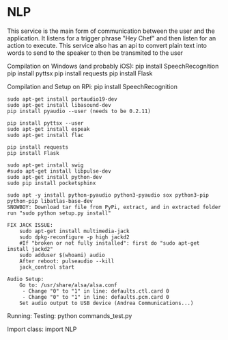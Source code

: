 # NLP

This service is the main form of communication between the user and the application. It listens for a trigger phrase
"Hey Chef" and then listen for an action to execute. This service also has an api to convert plain text into
words to send to the speaker to then be transmited to the user


Compilation on Windows (and probably iOS):
	pip install SpeechRecognition
	pip install pyttsx
	pip install requests
	pip install Flask
	
Compilation and Setup on RPi:
	pip install SpeechRecognition

	sudo apt-get install portaudio19-dev
	sudo apt-get install libasound-dev
	pip install pyaudio --user (needs to be 0.2.11)
	
	pip install pyttsx --user
	sudo apt-get install espeak
	sudo apt-get install flac
	
	pip install requests
	pip install Flask
	
	sudo apt-get install swig
	#sudo apt-get install libpulse-dev
	sudo apt-get install python-dev
	sudo pip install pocketsphinx
	
	sudo apt -y install python-pyaudio python3-pyaudio sox python3-pip python-pip libatlas-base-dev
	SNOWBOY: Download tar file from PyPi, extract, and in extracted folder run "sudo python setup.py install"
	
	FIX JACK ISSUE:
		sudo apt-get install multimedia-jack
		sudo dpkg-reconfigure -p high jackd2
		#If "broken or not fully installed": first do "sudo apt-get install jackd2"
		sudo adduser $(whoami) audio
		After reboot: pulseaudio --kill
		jack_control start
	
	Audio Setup:
		Go to: /usr/share/alsa/alsa.conf
		 - Change "0" to "1" in line: defaults.ctl.card 0
		 - Change "0" to "1" in line: defaults.pcm.card 0
		Set audio output to USB device (Andrea Communications...)
		
	
Running:
	Testing: python commands_test.py
	
Import class:
	import NLP